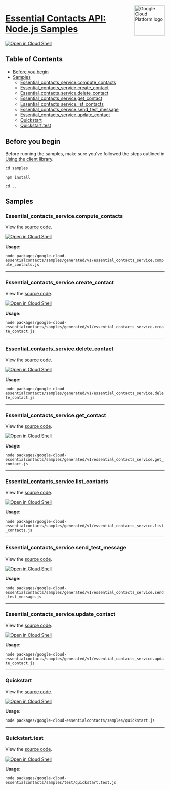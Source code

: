 [//]: # "This README.md file is auto-generated, all changes to this file will be lost."
[//]: # "To regenerate it, use `python -m synthtool`."
<img src="https://avatars2.githubusercontent.com/u/2810941?v=3&s=96" alt="Google Cloud Platform logo" title="Google Cloud Platform" align="right" height="96" width="96"/>

# [Essential Contacts API: Node.js Samples](https://github.com/googleapis/google-cloud-node)

[![Open in Cloud Shell][shell_img]][shell_link]



## Table of Contents

* [Before you begin](#before-you-begin)
* [Samples](#samples)
  * [Essential_contacts_service.compute_contacts](#essential_contacts_service.compute_contacts)
  * [Essential_contacts_service.create_contact](#essential_contacts_service.create_contact)
  * [Essential_contacts_service.delete_contact](#essential_contacts_service.delete_contact)
  * [Essential_contacts_service.get_contact](#essential_contacts_service.get_contact)
  * [Essential_contacts_service.list_contacts](#essential_contacts_service.list_contacts)
  * [Essential_contacts_service.send_test_message](#essential_contacts_service.send_test_message)
  * [Essential_contacts_service.update_contact](#essential_contacts_service.update_contact)
  * [Quickstart](#quickstart)
  * [Quickstart.test](#quickstart.test)

## Before you begin

Before running the samples, make sure you've followed the steps outlined in
[Using the client library](https://github.com/googleapis/google-cloud-node#using-the-client-library).

`cd samples`

`npm install`

`cd ..`

## Samples



### Essential_contacts_service.compute_contacts

View the [source code](https://github.com/googleapis/google-cloud-node/blob/master/packages/google-cloud-essentialcontacts/samples/generated/v1/essential_contacts_service.compute_contacts.js).

[![Open in Cloud Shell][shell_img]](https://console.cloud.google.com/cloudshell/open?git_repo=https://github.com/googleapis/google-cloud-node&page=editor&open_in_editor=packages/google-cloud-essentialcontacts/samples/generated/v1/essential_contacts_service.compute_contacts.js,samples/README.md)

__Usage:__


`node packages/google-cloud-essentialcontacts/samples/generated/v1/essential_contacts_service.compute_contacts.js`


-----




### Essential_contacts_service.create_contact

View the [source code](https://github.com/googleapis/google-cloud-node/blob/master/packages/google-cloud-essentialcontacts/samples/generated/v1/essential_contacts_service.create_contact.js).

[![Open in Cloud Shell][shell_img]](https://console.cloud.google.com/cloudshell/open?git_repo=https://github.com/googleapis/google-cloud-node&page=editor&open_in_editor=packages/google-cloud-essentialcontacts/samples/generated/v1/essential_contacts_service.create_contact.js,samples/README.md)

__Usage:__


`node packages/google-cloud-essentialcontacts/samples/generated/v1/essential_contacts_service.create_contact.js`


-----




### Essential_contacts_service.delete_contact

View the [source code](https://github.com/googleapis/google-cloud-node/blob/master/packages/google-cloud-essentialcontacts/samples/generated/v1/essential_contacts_service.delete_contact.js).

[![Open in Cloud Shell][shell_img]](https://console.cloud.google.com/cloudshell/open?git_repo=https://github.com/googleapis/google-cloud-node&page=editor&open_in_editor=packages/google-cloud-essentialcontacts/samples/generated/v1/essential_contacts_service.delete_contact.js,samples/README.md)

__Usage:__


`node packages/google-cloud-essentialcontacts/samples/generated/v1/essential_contacts_service.delete_contact.js`


-----




### Essential_contacts_service.get_contact

View the [source code](https://github.com/googleapis/google-cloud-node/blob/master/packages/google-cloud-essentialcontacts/samples/generated/v1/essential_contacts_service.get_contact.js).

[![Open in Cloud Shell][shell_img]](https://console.cloud.google.com/cloudshell/open?git_repo=https://github.com/googleapis/google-cloud-node&page=editor&open_in_editor=packages/google-cloud-essentialcontacts/samples/generated/v1/essential_contacts_service.get_contact.js,samples/README.md)

__Usage:__


`node packages/google-cloud-essentialcontacts/samples/generated/v1/essential_contacts_service.get_contact.js`


-----




### Essential_contacts_service.list_contacts

View the [source code](https://github.com/googleapis/google-cloud-node/blob/master/packages/google-cloud-essentialcontacts/samples/generated/v1/essential_contacts_service.list_contacts.js).

[![Open in Cloud Shell][shell_img]](https://console.cloud.google.com/cloudshell/open?git_repo=https://github.com/googleapis/google-cloud-node&page=editor&open_in_editor=packages/google-cloud-essentialcontacts/samples/generated/v1/essential_contacts_service.list_contacts.js,samples/README.md)

__Usage:__


`node packages/google-cloud-essentialcontacts/samples/generated/v1/essential_contacts_service.list_contacts.js`


-----




### Essential_contacts_service.send_test_message

View the [source code](https://github.com/googleapis/google-cloud-node/blob/master/packages/google-cloud-essentialcontacts/samples/generated/v1/essential_contacts_service.send_test_message.js).

[![Open in Cloud Shell][shell_img]](https://console.cloud.google.com/cloudshell/open?git_repo=https://github.com/googleapis/google-cloud-node&page=editor&open_in_editor=packages/google-cloud-essentialcontacts/samples/generated/v1/essential_contacts_service.send_test_message.js,samples/README.md)

__Usage:__


`node packages/google-cloud-essentialcontacts/samples/generated/v1/essential_contacts_service.send_test_message.js`


-----




### Essential_contacts_service.update_contact

View the [source code](https://github.com/googleapis/google-cloud-node/blob/master/packages/google-cloud-essentialcontacts/samples/generated/v1/essential_contacts_service.update_contact.js).

[![Open in Cloud Shell][shell_img]](https://console.cloud.google.com/cloudshell/open?git_repo=https://github.com/googleapis/google-cloud-node&page=editor&open_in_editor=packages/google-cloud-essentialcontacts/samples/generated/v1/essential_contacts_service.update_contact.js,samples/README.md)

__Usage:__


`node packages/google-cloud-essentialcontacts/samples/generated/v1/essential_contacts_service.update_contact.js`


-----




### Quickstart

View the [source code](https://github.com/googleapis/google-cloud-node/blob/master/packages/google-cloud-essentialcontacts/samples/quickstart.js).

[![Open in Cloud Shell][shell_img]](https://console.cloud.google.com/cloudshell/open?git_repo=https://github.com/googleapis/google-cloud-node&page=editor&open_in_editor=packages/google-cloud-essentialcontacts/samples/quickstart.js,samples/README.md)

__Usage:__


`node packages/google-cloud-essentialcontacts/samples/quickstart.js`


-----




### Quickstart.test

View the [source code](https://github.com/googleapis/google-cloud-node/blob/master/packages/google-cloud-essentialcontacts/samples/test/quickstart.test.js).

[![Open in Cloud Shell][shell_img]](https://console.cloud.google.com/cloudshell/open?git_repo=https://github.com/googleapis/google-cloud-node&page=editor&open_in_editor=packages/google-cloud-essentialcontacts/samples/test/quickstart.test.js,samples/README.md)

__Usage:__


`node packages/google-cloud-essentialcontacts/samples/test/quickstart.test.js`






[shell_img]: https://gstatic.com/cloudssh/images/open-btn.png
[shell_link]: https://console.cloud.google.com/cloudshell/open?git_repo=https://github.com/googleapis/google-cloud-node&page=editor&open_in_editor=samples/README.md
[product-docs]: https://cloud.google.com/resource-manager/docs/managing-notification-contacts/
